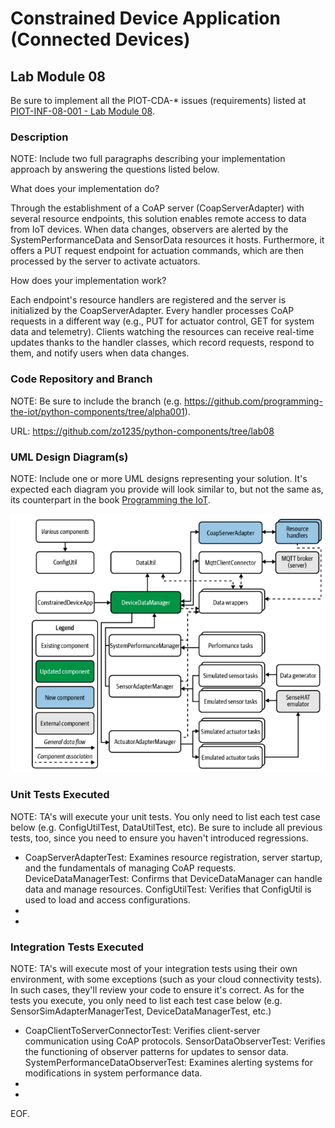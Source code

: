 # Constrained Device Application (Connected Devices)

## Lab Module 08

Be sure to implement all the PIOT-CDA-* issues (requirements) listed at [PIOT-INF-08-001 - Lab Module 08](https://github.com/orgs/programming-the-iot/projects/1#column-10488501).

### Description

NOTE: Include two full paragraphs describing your implementation approach by answering the questions listed below.

What does your implementation do?

Through the establishment of a CoAP server (CoapServerAdapter) with several resource endpoints, this solution enables remote access to data from IoT devices. When data changes, observers are alerted by the SystemPerformanceData and SensorData resources it hosts. Furthermore, it offers a PUT request endpoint for actuation commands, which are then processed by the server to activate actuators.

How does your implementation work?

Each endpoint's resource handlers are registered and the server is initialized by the CoapServerAdapter. Every handler processes CoAP requests in a different way (e.g., PUT for actuator control, GET for system data and telemetry). Clients watching the resources can receive real-time updates thanks to the handler classes, which record requests, respond to them, and notify users when data changes.

### Code Repository and Branch

NOTE: Be sure to include the branch (e.g. https://github.com/programming-the-iot/python-components/tree/alpha001).

URL: https://github.com/zo1235/python-components/tree/lab08

### UML Design Diagram(s)

NOTE: Include one or more UML designs representing your solution. It's expected each
diagram you provide will look similar to, but not the same as, its counterpart in the
book [Programming the IoT](https://learning.oreilly.com/library/view/programming-the-internet/9781492081401/).

![alt text](image.png)

### Unit Tests Executed

NOTE: TA's will execute your unit tests. You only need to list each test case below
(e.g. ConfigUtilTest, DataUtilTest, etc). Be sure to include all previous tests, too,
since you need to ensure you haven't introduced regressions.

- CoapServerAdapterTest: Examines resource registration, server startup, and the fundamentals of managing CoAP requests.
DeviceDataManagerTest: Confirms that DeviceDataManager can handle data and manage resources.
ConfigUtilTest: Verifies that ConfigUtil is used to load and access configurations.
- 
- 

### Integration Tests Executed

NOTE: TA's will execute most of your integration tests using their own environment, with
some exceptions (such as your cloud connectivity tests). In such cases, they'll review
your code to ensure it's correct. As for the tests you execute, you only need to list each
test case below (e.g. SensorSimAdapterManagerTest, DeviceDataManagerTest, etc.)

- CoapClientToServerConnectorTest: Verifies client-server communication using CoAP protocols.
SensorDataObserverTest: Verifies the functioning of observer patterns for updates to sensor data.
SystemPerformanceDataObserverTest: Examines alerting systems for modifications in system performance data.
- 
- 

EOF.
